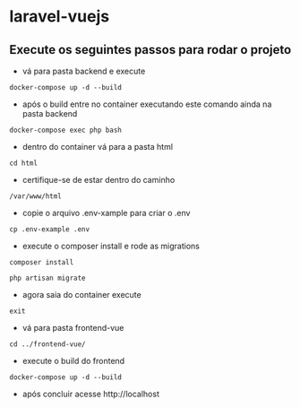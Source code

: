 # laravel-vuejs

## Execute os seguintes passos para rodar o projeto
- vá para pasta backend e execute
```
docker-compose up -d --build
```
- após o build entre no container executando este comando ainda na pasta backend
```
docker-compose exec php bash
```
- dentro do container vá para a pasta html
```
cd html
```
- certifique-se de estar dentro do caminho
```
/var/www/html
```
- copie o arquivo .env-xample para criar o .env
```
cp .env-example .env
```
- execute o composer install e rode as migrations
```
composer install
```
```
php artisan migrate
```
- agora saia do container execute
```
exit
```
- vá para pasta frontend-vue
```
cd ../frontend-vue/
```
- execute o build do frontend
```
docker-compose up -d --build
```
- após concluir acesse http://localhost
